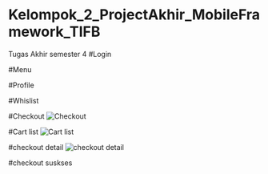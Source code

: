 # Kelompok_2_ProjectAkhir_MobileFramework_TIFB
Tugas Akhir semester 4
#Login

#Menu

#Profile

#Whislist

#Checkout
![Checkout](https://user-images.githubusercontent.com/86245238/177679098-a3fc503a-50f1-4149-89a1-4fcfac09ede3.png)

#Cart list
![Cart list](https://user-images.githubusercontent.com/86245238/177679164-59a32505-1117-4c75-8304-eed1c01612f5.png)

#checkout detail
![checkout detail](https://user-images.githubusercontent.com/86245238/177679067-73d2c77c-4c64-43fd-8450-01b29be1346c.png)

#checkout suskses





